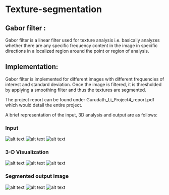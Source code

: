 # Texture-segmentation
## Gabor filter :
Gabor filter is a linear filter used for texture analysis i.e. basically analyzes whether there are any specific frequency content in the image in specific directions in a localized region around the point or region of analysis. 

## Implementation:
Gabor filter is implemented for different images with different frequencies of interest and standard deviation. Once the image is filtered, it is thresholded by applying a smoothing filter and thus the textures are segmented. 

The project report can be found under Gurudath_Li_Project4_report.pdf which would detail the entire project. 

A brief representation of the input, 3D analysis and output are as follows:
### Input
![alt text](input_texture2.gif "texture1 image")
![alt text](input_texture1.gif "texture2 image")
![alt text](d9d77.gif "texture3 image")

### 3-D Visualization
![alt text](/Visualization_images/texture2_gabor_3d.png "texture1 image")
![alt text](/Visualization_images/texture1_gabor_3d.png "texture2 image")
![alt text](/Visualization_images/d9d77_gabor_3d.png "texture3 image")

### Segmented output image
![alt text](/Visualization_images/texture2_segment.png "texture1 image")
![alt text](/Visualization_images/texture1_segment.png "texture2 image")
![alt text](/Visualization_images/d9d77_segment.png "texture3 image")

